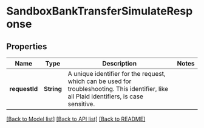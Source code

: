# SandboxBankTransferSimulateResponse

## Properties
Name | Type | Description | Notes
------------ | ------------- | ------------- | -------------
**requestId** | **String** | A unique identifier for the request, which can be used for troubleshooting. This identifier, like all Plaid identifiers, is case sensitive. | 

[[Back to Model list]](../README.md#documentation-for-models) [[Back to API list]](../README.md#documentation-for-api-endpoints) [[Back to README]](../README.md)


